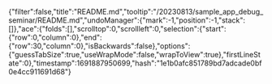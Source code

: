 {"filter":false,"title":"README.md","tooltip":"/20230813/sample_app_debug_seminar/README.md","undoManager":{"mark":-1,"position":-1,"stack":[]},"ace":{"folds":[],"scrolltop":0,"scrollleft":0,"selection":{"start":{"row":0,"column":0},"end":{"row":30,"column":0},"isBackwards":false},"options":{"guessTabSize":true,"useWrapMode":false,"wrapToView":true},"firstLineState":0},"timestamp":1691887950699,"hash":"1e1b0afc851789bd7adcade0bf0e4cc911691d68"}